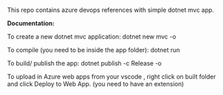 This repo contains azure devops references with simple dotnet mvc app.

**Documentation:**

To create a new dotnet mvc application:
    dotnet new mvc -o <name>

To compile (you need to be inside the app folder):
    dotnet run

To build/ publish the app:
    dotnet publish -c Release -o <path and folder name>

To upload in Azure web apps from your vscode , right click on built folder and click Deploy to Web App. (you need to have an extension)

